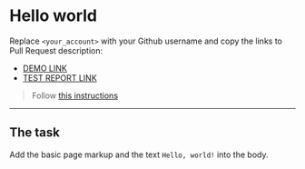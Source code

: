 # Hello world
Replace `<your_account>` with your Github username and copy the links to Pull Request description:
- [DEMO LINK](https://Deniso4ka23.github.io/layout_hello-world/)
- [TEST REPORT LINK](https://Deniso4ka23.github.io/layout_hello-world/report/html_report/)

> Follow [this instructions](https://mate-academy.github.io/layout_task-guideline/#how-to-solve-the-layout-tasks-on-github)
___

## The task 
Add the basic page markup and the text `Hello, world!` into the body.
